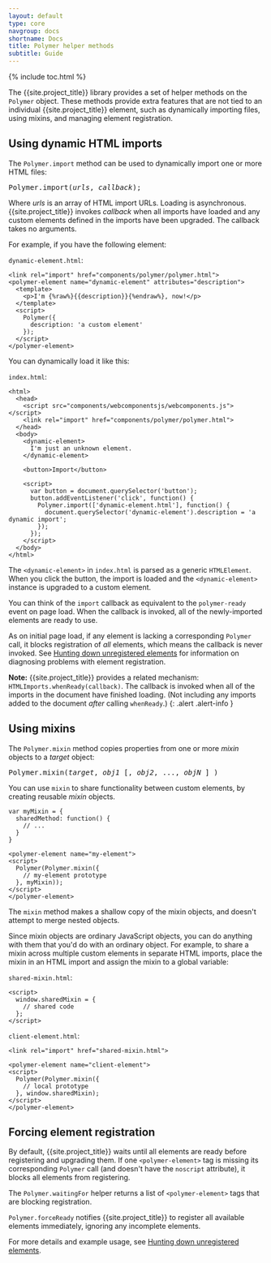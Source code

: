 ```yaml
---
layout: default
type: core
navgroup: docs
shortname: Docs
title: Polymer helper methods
subtitle: Guide
---
```


{% include toc.html %}

The {{site.project_title}} library provides a set of helper methods on the `Polymer` object.
These methods provide extra features that are not tied to an individual {{site.project_title}}
element, such as dynamically importing files, using mixins, and managing element registration.

## Using dynamic HTML imports

The `Polymer.import` method can be used to dynamically import one or more HTML files: 

<pre>
Polymer.import(<var>urls</var>, <var>callback</var>);
</pre>

Where <var>urls</var> is an array of HTML import URLs. Loading is asynchronous.
{{site.project_title}} invokes <var>callback</var> when all imports have loaded and any
custom elements defined in the imports have been upgraded. The callback takes no arguments.

For example, if you have the following element:

`dynamic-element.html`:

    <link rel="import" href="components/polymer/polymer.html">
    <polymer-element name="dynamic-element" attributes="description">
      <template>
        <p>I'm {%raw%}{{description}}{%endraw%}, now!</p>
      </template>
      <script>
        Polymer({
          description: 'a custom element'
        });
      </script>
    </polymer-element>

You can dynamically load it like this:

`index.html`:

    <html>
      <head>
        <script src="components/webcomponentsjs/webcomponents.js"></script>
        <link rel="import" href="components/polymer/polymer.html">
      </head>
      <body>
        <dynamic-element>
          I'm just an unknown element.
        </dynamic-element>

        <button>Import</button>

        <script>
          var button = document.querySelector('button');
          button.addEventListener('click', function() {
            Polymer.import(['dynamic-element.html'], function() {
              document.querySelector('dynamic-element').description = 'a dynamic import';
            });
          });
        </script>
      </body>
    </html>

The `<dynamic-element>` in `index.html` is parsed as a generic `HTMLElement`.
When you click the button, the import is loaded and the `<dynamic-element>` 
instance is upgraded to a custom element.

You can think of the `import` callback as equivalent to the `polymer-ready` event on page load. 
When the callback is invoked, all of the newly-imported elements are ready to use.

As on initial page load, if any element is lacking a corresponding `Polymer` call, it 
blocks registration of _all_ elements, which means the callback is never invoked. See 
[Hunting down unregistered elements](/docs/polymer/debugging.html#unregistered) for information
on diagnosing problems with element registration.

**Note:** {{site.project_title}} provides a related mechanism: `HTMLImports.whenReady(callback)`. 
The callback is invoked when all of the imports in the document have finished loading. 
(Not including any imports added to the document _after_ calling `whenReady`.)
{: .alert .alert-info }

## Using mixins

The `Polymer.mixin` method copies properties from one or more _mixin_ objects to a _target_ object:

<pre>
Polymer.mixin(<var>target</var>, <var>obj1</var> [, <var>obj2</var>, ..., <var>objN</var> ] )
</pre>

You can use `mixin` to share functionality between custom elements, by creating reusable _mixin_ objects.

    var myMixin = {
      sharedMethod: function() {
        // ...
      }
    }
     
    <polymer-element name="my-element">
    <script>
      Polymer(Polymer.mixin({
        // my-element prototype
      }, myMixin));
    </script>
    </polymer-element>

The `mixin` method makes a shallow copy of the mixin objects, and doesn't attempt to merge nested objects.

Since mixin objects are ordinary JavaScript objects, you can do anything with them that you'd do with an 
ordinary object. For example, to share a mixin across multiple custom elements in separate HTML imports, 
place the mixin in an HTML import and assign the mixin to a global variable:

`shared-mixin.html`:

    <script>
      window.sharedMixin = {
        // shared code
      };
    </script>

`client-element.html`:

    <link rel="import" href="shared-mixin.html">

    <polymer-element name="client-element">
    <script>
      Polymer(Polymer.mixin({
        // local prototype
      }, window.sharedMixin);
    </script>
    </polymer-element>

## Forcing element registration  

By default, {{site.project_title}} waits until all elements are ready before registering and upgrading them.
If one `<polymer-element>` tag is missing its corresponding `Polymer` call (and doesn't have the `noscript` attribute),
it blocks all elements from registering.

The `Polymer.waitingFor` helper returns a list of `<polymer-element>` tags that are blocking registration.

`Polymer.forceReady` notifies {{site.project_title}} to register all available elements immediately, ignoring any 
incomplete elements.

For more details and example usage, see [Hunting down unregistered elements](/docs/polymer/debugging.html#unregistered).
